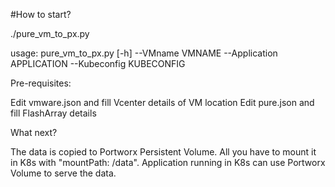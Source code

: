 #How to start?

./pure_vm_to_px.py

usage: pure_vm_to_px.py [-h] 
       --VMname VMNAME 
       --Application APPLICATION
       --Kubeconfig KUBECONFIG


Pre-requisites:

Edit vmware.json and fill Vcenter details of VM location
Edit pure.json and fill FlashArray details 


What next?

The data is copied to Portworx Persistent Volume. All you have to mount it in K8s with "mountPath: /data". 
Application running in K8s can use Portworx Volume to serve the data.
